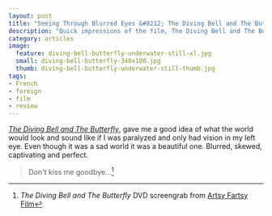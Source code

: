 ```yaml
---
layout: post
title: "Seeing Through Blurred Eyes &#8212; The Diving Bell and The Butterfly"
description: "Quick impressions of the film, The Diving Bell and The Butterfly."
category: articles
image: 
  feature: diving-bell-butterfly-underwater-still-xl.jpg
  small: diving-bell-butterfly-340x100.jpg
  thumb: diving-bell-butterfly-underwater-still-thumb.jpg
tags: 
- French
- foreign
- film
- review
---
```


[*The Diving Bell and The Butterfly*](http://www.thedivingbellandthebutterfly-themovie.com/), gave me a good idea of what the world would look and sound like if I was paralyzed and only had vision in my left eye. Even though it was a sad world it was a beautiful one. Blurred, skewed, captivating and perfect.

> Don't kiss me goodbye...[^1]

[^1]: *The Diving Bell and The Butterfly* DVD screengrab from [Artsy Fartsy Film](http://artsyfartsyfilm.blogspot.com/)
